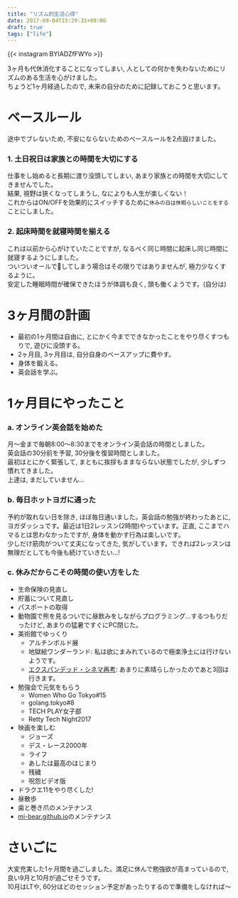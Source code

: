 ```yaml
---
title: "リズム的生活心得"
date: 2017-09-04T15:29:31+09:00
draft: true
tags: ["life"]
---
```


{{< instagram BYIADZfFWYo >}}

3ヶ月も代休消化することになってしまい, 人としての何かを失わないためにリズムのある生活を心がけました。  
ちょうど1ヶ月経過したので, 未来の自分のために記録しておこうと思います。

# ベースルール
途中でブレないため, 不安にならないためのベースルールを2点設けました。  

### 1. 土日祝日は家族との時間を大切にする
仕事をし始めると長期に渡り没頭してしまい, あまり家族との時間を大切にしてきませんでした。  
結果, 視野は狭くなってしまうし, なによりも人生が楽しくない！  
これからはON/OFFを効果的にスイッチするために`休みの日は休暇らしいことをする`ことにしました。

### 2. 起床時間を就寝時間を揃える
これは以前から心がけていたことですが, なるべく同じ時間に起床し同じ時間に就寝するようにしました。  
ついついオールで🍻してしまう場合はその限りではありませんが, 極力少なくするように。  
安定した睡眠時間が確保できたほうが体調も良く, 頭も働くようです。(自分は)

# 3ヶ月間の計画
- 最初の1ヶ月間は自由に, とにかく今までできなかったことをやり尽くすつもりで, 遊びに没頭する。
- 2ヶ月目, 3ヶ月目は, 自分自身のベースアップに費やす。
- 身体を鍛える。
- 英会話を学ぶ。

# 1ヶ月目にやったこと
### a. オンライン英会話を始めた
月〜金まで毎朝8:00〜8:30までをオンライン英会話の時間としました。  
英会話の30分前を予習, 30分後を復習時間としました。  
最初はとにかく緊張して, まともに挨拶もままならない状態でしたが, 少しずつ慣れてきました。  
上達は, まだしていません...

### b. 毎日ホットヨガに通った
予約が取れない日を除き, ほぼ毎日通いました。英会話の勉強が終わったあとに, ヨガダッシュです。最近は1日2レッスン(2時間)やっています。正直, ここまでハマるとは思わなかったですが, 身体を動かす行為は楽しいです。  
少しだけ筋肉がついて丈夫になってきた, 気がしています。できれば2レッスンは無理だとしても今後も続けていきたい...!

### c. 休みだからこその時間の使い方をした
- 生命保険の見直し
- 貯蓄について見直し
- パスポートの取得
- 動物園で熊を見るついでに昼飲みをしながらプログラミング...するつもりだったけど, あまりの猛暑ですぐにPC閉じた。
- 美術館でゆっくり
  - アルチンボルド展
  - 地獄絵ワンダーランド: 私は欲にまみれているので極楽浄土には行けないようです。
  - [エクスパンデッド・シネマ再考](https://topmuseum.jp/contents/exhibition/index-2845.html): あまりに素晴らしかったのであと3回は行きます。
- 勉強会で元気をもらう
  - Women Who Go Tokyo#15
  - golang.tokyo#8
  - TECH PLAY女子部
  - Retty Tech Night2017
- 映画を楽しむ
  - ジョーズ
  - デス・レース2000年
  - ライフ
  - あしたは最高のはじまり
  - 残穢
  - 呪怨ビデオ版
- ドラクエ11をやり尽くした!
- 昼散歩
- 歯と巻き爪のメンテナンス
- [mi-bear.github.io](https://mi-bear.github.io/)のメンテナンス

# さいごに
大変充実した1ヶ月間を過ごしました。満足に休んで勉強欲が高まっているので, 良い9月と10月が過ごせそうです。  
10月はLTや, 60分ほどのセッション予定があったりするので準備をしなければ〜

